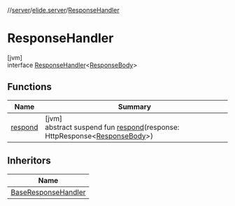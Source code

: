 //[server](../../../index.md)/[elide.server](../index.md)/[ResponseHandler](index.md)

# ResponseHandler

[jvm]\
interface [ResponseHandler](index.md)&lt;[ResponseBody](index.md)&gt;

## Functions

| Name | Summary |
|---|---|
| [respond](respond.md) | [jvm]<br>abstract suspend fun [respond](respond.md)(response: HttpResponse&lt;[ResponseBody](index.md)&gt;) |

## Inheritors

| Name |
|---|
| [BaseResponseHandler](../-base-response-handler/index.md) |
